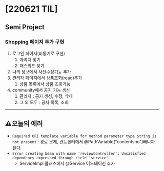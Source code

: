 # [220621 TIL]

## Semi Project

### Shopping 페이지 추가 구현

1. 로그인 페이지(비동기로 구현)
   1. 아이디 찾기
   2. 패스워드 찾기
2. 나의 정보에서 사진수정기능 추가
3. 관리자 페이지에서 상품조회(read)추가
   1. 상품 목록에서 상품 조회기능 
4. community에서 공지 기능 생성
   1. 관리자 : 공지 생성, 수정, 삭제
   2. 그 외 모두 : 공지 목록, 조회



---

## :warning:오늘의 에러

* `Required URI template variable for method parameter type String is not present` : 경로 문제, 컨트롤러에서 @PathVariable("contentsno")빼니까 된다.
* `Error creating bean with name 'reviewController': Unsatisfied dependency expressed through field 'service' ` 
  * ServiceImpl 클래스에서 @Service 어노테이션 추가
